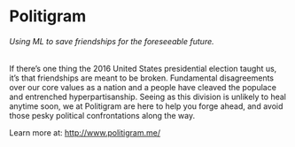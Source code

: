 # Politigram
###### Using ML to save friendships for the foreseeable future.

If there’s one thing the 2016 United States presidential election taught us, it’s that friendships are meant to be broken. Fundamental disagreements over our core values as a nation and a people have cleaved the populace and entrenched hyperpartisanship. Seeing as this division is unlikely to heal anytime soon, we at Politigram are here to help you forge ahead, and avoid those pesky political confrontations along the way.

Learn more at: http://www.politigram.me/
